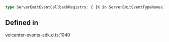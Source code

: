 ```ts
type ServerEmitEventCallbackRegistry: { [K in ServerEmitEventTypeNames]: Function };
```

## Defined in

voicenter-events-sdk.d.ts:1040
